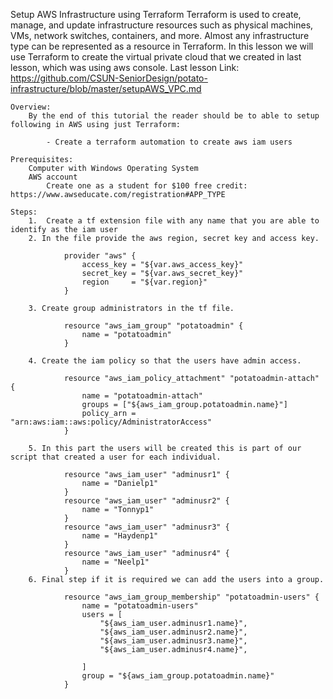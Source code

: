 Setup AWS Infrastructure using Terraform
	Terraform is used to create, manage, and update infrastructure resources such as physical machines, VMs, network switches, containers, and more. Almost any infrastructure type can be represented as a resource in Terraform. In this lesson we will use Terraform to create the virtual private cloud that we created in last lesson, which was using aws console.
	Last lesson Link: https://github.com/CSUN-SeniorDesign/potato-infrastructure/blob/master/setupAWS_VPC.md

	Overview:
		By the end of this tutorial the reader should be to able to setup following in AWS using just Terraform:
		
			- Create a terraform automation to create aws iam users
	
	Prerequisites:
		Computer with Windows Operating System
		AWS account
    		Create one as a student for $100 free credit: https://www.awseducate.com/registration#APP_TYPE

	Steps:
		1.  Create a tf extension file with any name that you are able to identify as the iam user
		2. In the file provide the aws region, secret key and access key.
		
				provider "aws" {
					access_key = "${var.aws_access_key}"
					secret_key = "${var.aws_secret_key}"
					region     = "${var.region}"
				}
				
		3. Create group administrators in the tf file. 

				resource "aws_iam_group" "potatoadmin" {
					name = "potatoadmin"
				}
				
		4. Create the iam policy so that the users have admin access.
		
				resource "aws_iam_policy_attachment" "potatoadmin-attach" {
					name = "potatoadmin-attach"
					groups = ["${aws_iam_group.potatoadmin.name}"]
					policy_arn = "arn:aws:iam::aws:policy/AdministratorAccess"
				}
				
		5. In this part the users will be created this is part of our script that created a user for each individual.
				
				resource "aws_iam_user" "adminusr1" {
					name = "Danielp1"
				}
				resource "aws_iam_user" "adminusr2" {
					name = "Tonnyp1"
				}
				resource "aws_iam_user" "adminusr3" {
					name = "Haydenp1"
				}
				resource "aws_iam_user" "adminusr4" {
					name = "Neelp1"
				}
		6. Final step if it is required we can add the users into a group.
		
				resource "aws_iam_group_membership" "potatoadmin-users" {
					name = "potatoadmin-users"
					users = [
						"${aws_iam_user.adminusr1.name}",
						"${aws_iam_user.adminusr2.name}",
						"${aws_iam_user.adminusr3.name}",
						"${aws_iam_user.adminusr4.name}",

					]
					group = "${aws_iam_group.potatoadmin.name}"
				}